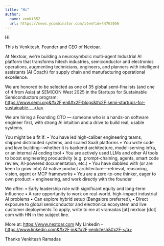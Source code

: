 ```yaml
---
title: "Hi"
author:
  name: venki352
  url: https://news.ycombinator.com/item?id=44765056
---
```


<JobNavigation />

Hi

This is Venkitesh, Founder and CEO of Nextoar.

At Nextoar, we&#x27;re building a neurosymbolic multi-agent Industrial AI platform that transforms hitech industries, semiconductor and electronics operations, augmenting technicians, engineers, and planners with intelligent assistants (AI Coach) for supply chain and manufacturing operational excellence.

We are honored to be selected as one of 35 global semi-finalists (and one of 4 from Asia) at SEMICON West 2025 in the Startups for Sustainable Semiconductors program:
<a href="https:&#x2F;&#x2F;www.semi.org&#x2F;en&#x2F;blogs&#x2F;semi-startups-for-sustainable-semiconductors-committee-announces-semi-finalists?utm_source=linkedin&amp;utm_medium=organic_social&amp;utm_campaign=blog&amp;utm_term=s3_semi_finalists" rel="nofollow">https:&#x2F;&#x2F;www.semi.org&#x2F;en&#x2F;blogs&#x2F;semi-startups-for-sustainable-...</a>

We are hiring a Founding CTO — someone who is a hands-on software engineer first, with strong AI intuition and a drive to build real, usable systems.

You might be a fit if:
• You have led high-caliber engineering teams, shipped distributed systems, and scaled SaaS platforms
• You write code and love building—whether it is backend architecture, model-serving infra, or an internal AI coding tool
• You are actively used LLMs and other AI tools to boost engineering productivity (e.g. prompt-chaining, agents, smart code review, AI-powered documentation, etc.)
• You have dabbled with (or are keen to grow into) AI-native product architecture—retrieval, reasoning, vision, agent or MCP frameworks
• You are a zero-to-one thinker, eager to own product + engineering, and work directly with the founder

We offer:
• Early leadership role with significant equity and long-term influence
• A rare opportunity to work on real-world, high-impact industrial AI problems
• Can explore hybrid setup (Bangalore preferred),
• Direct exposure to global semiconductor and electronics ecosystem and live customer deployments
To apply, write to me at vramadas [at] nextoar [dot] com with HN in the subject line.

More at: <a href="https:&#x2F;&#x2F;www.nextoar.com" rel="nofollow">https:&#x2F;&#x2F;www.nextoar.com</a>
My Linkedin - <a href="https:&#x2F;&#x2F;www.linkedin.com&#x2F;in&#x2F;venkitesh&#x2F;" rel="nofollow">https:&#x2F;&#x2F;www.linkedin.com&#x2F;in&#x2F;venkitesh&#x2F;</a>

Thanks
Venkitesh Ramadas
<JobApplication />
